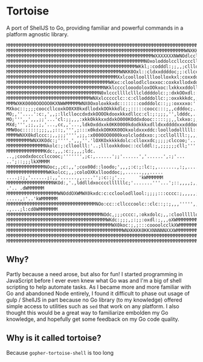 # Tortoise

A port of ShellJS to Go, providing familiar and powerful commands in a platform agnostic library.

```
MMMMMMMMMMMMMMMMMMMMMMMMMMMMMMMMMMMMMMMMMMMMMMMMMMMMMMMMMMMMMMMMMMMMMMMMMMMMMMMMMMMMMMMMMMMMMMMMMMMMMMMMMMMMMMMMMMMMM
MMMMMMMMMMMMMMMMMMMMMMMMMMMMMMMMMMMMMMMMMMMMMMMMMMMMMMMMMMMMMMMMMMWNXKKKXXNWMMMMMMMMMMMMMMMMMMMMMMMMMMMMMMMMMMMMMMMMM
MMMMMMMMMMMMMMMMMMMMMMMMMMMMMMMMMMMMMMMMMMMMMMMMMMMMMMWXXXXXXXNWNOdlcclc:cllodk0K0O0KNWMMMMMMMMMMMMMMMMMMMMMMMMMMMMMM
MMMMMMMMMMMMMMMMMMMMMMMMMMMMMMMMMMMMMMMMMMMMMMMMMMMNOxoloddolccllccccllc:;::;,',:clcccdOXWMMMMMMMMMMMMMMMMMMMMMMMMMMM
MMMMMMMMMMMMMMMMMMMMMMMMMMMMMMMMMMMMMMMMMMMMMMMMWKkl;:codddl:;;,,;cllloooooodo:,;::;;:::ldOXWMMMMMMMMMMMMMMMMMMMMMMMM
MMMMMMMMMMMMMMMMMMMMMMMMMMMMMMMMMMMMMMMMMMWNKK0Oxl::cldxxddddoc;;:cllcc::clodxdlcc:;,',;cccox0NWMMMMMMMMMMMMMMMMMMMMM
MMMMMMMMMMMMMMMMMMMMMMMMMMMMMMMMMMMMMMMMMXxlcoolloolllloolloxkxl:coxxdol;',:oxxxdoc;'..'.':cllodkOXWMMMMMMMMMMMMMMMMM
MMMMMMMMMMMMMMMMMMMMMMMMMMMMMMMMMMMMMMWKxc:cloolodlcloxxoc:coxkxllodxdddc,'':oxxxdl;...;'..,colc;,;oKWMMMMMMMMMMMMMMM
MMMMMMMMMMMMMMMMMMMMMMMMMMMMMMMMMMMMNKklcccclooodoloxOOkxoc:lxkkxxddolloc,..'codddl;,..',..':lol:,',:kNMMMMMMMMMMMMMM
MMMMMMMMMMMMMMMMMMMMMMMMMMMMMMMMMMN0xlcccllllclllclddddolc:;:dxkOOxdl::c:;'..;loddo:,'..,;'.,clol:,,::oKWMMMMMMMMMMMM
MMMMMMMMMMMMMMMMMMMMMMMMMMMMMMMWNXxlccccclc::c:cllodddollc:;:oxxkkkdc,;:;;,..':ooooc,'...''..,cllc;',::cxXMMMMMMMMMMM
MMMWXKK0000OOOOO0KXNWWMMMMMWNX0Oxoloxkkxdc:::::::codddolc::;;:oxxxxo:'',,,'...,cllll;'....'...,cllc,',::;lONMMMMMMMMM
MXkoc::;;;;cooccllcoxkO0XX0kxdllodxkOOkkkdlc;;:::::coocc:::;,,cdddoc;..........,clll:'.........,:llc,.,;;,;dNMMMMMMMM
MO;,''....':c:,',,;:llclloccdxdxkOOOOkdooxkkxdllcc:cl:;:;;;,'',ldddc,...........,llll;.........':ool;;:c:;:lxXWMMMMMM
MO;''',,',,,;;'...'cl:;;,,,:xkkOkkkxxddxkO000KOddxdooc:::::;;,,lxkxo:;,,'.....'':oool::::::cc;;:clol:;:lolccld0WMMMMM
MXd;''',;;,,;,'...,cc,,'...,ldkOxddxxk0KK0000kdodkkkxdlldxxddddxxxdddoooollcclooooll:,;:cllll;,,,,:c:,';clolcldONMMMM
MMW0oc::::::;;;,,;::;,''',;:::x0kdxkO0KKK00Okxoldxxxddc:loollodolllll:::ccc:;;::;:::,..,;::cc,..''';c;''';collodx0XNW
MMMMWNXX0kdlccc:;,,;;;'''',;;,:x0000OO0000kxolcloddxxo:;:ccllollll:;,,,,;::;..',,;;;'...,;;:c;....'';c,...';,:ldxxxOX
MMMMMMMMMWNXXKOdc:;''''.',,,''.'lOXKOxkkkkdolc:clloxxdc;;;;;clccoo;'..'',;:;...''',;,....',;:;......',;;,'....':lx0NW
MMMMMMMMMMMMMMNkolc:;:clloolll:'..;llloxkkdooc::cclddl:;,;;;;;;cll;'''''',::,.....',;......';;,........;::;,...'oXMMM
MMMMMMMMMMMMMMKdc:,,,:c:;,,,;ldc. ..,;coodxdoccclccooc;''''''',;c:,......';;'......','......',:;'... ..';::;;;lkXMMMM
MMMMMMMMMMMMMMNOoc;,;c:,,';cox00d::loodo;',,,;:c:;:lc:;,.......,:;,.......,;'.......',.......';;,''''....'.,lkNMMMMMM
MMMMMMMMMMMMMMMWKkolcc;,,;coloOXKxllooddoc;,......,,,..... ....;:;,'......;:,,'......,,....'';:c::;'...     'kWMMMMMM
MMMMMMMMMMMMMMMMMNKOd:,'.,lddlldxoccccllllllc;'.......'''...';::,,,,;,,,:::;,,''''';:cccclcc;'....     .'.. .dWMMMMMM
MMMMMMMMMMMMMMMMMMMWNOddOXWMWX0kxdc:c:ccloolodllool:;;;;:::cccc:;,,,,,;:ccc:;;;;;;;:c:;;,'..';c;. .....,:'..'kWMMMMMM
MMMMMMMMMMMMMMMMMMMMMMMMMMMMMMMMMNOo:cc::cllcccoolc::clc::;:;,,,''''',,,'''''''''''..',:ldk0XWM0' .,...;l:cd0WMMMMMMM
MMMMMMMMMMMMMMMMMMMMMMMMMMMMMMMMMMMNOdc,;;;cccc:,:okxdolc;,,:cloolllllooooddddddxxxkOKXWMMMMMMMNx,,cx000KXWMMMMMMMMMM
MMMMMMMMMMMMMMMMMMMMMMMMMMMMMMMMMMMMMWKdc:;;;,;:;;:oxdl:;,,,oXWMMMMMMMMMMMMMMMMMMMMMMMMMMMMMMMMMMN00NMMMMMMMMMMMMMMMM
MMMMMMMMMMMMMMMMMMMMMMMMMMMMMMMMMMMMMMMWX0koc:;,;:::coooolcclkXWMMMMMMMMMMMMMMMMMMMMMMMMMMMMMMMMMMMMMMMMMMMMMMMMMMMMM
MMMMMMMMMMMMMMMMMMMMMMMMMMMMMMMMMMMMMMMMMMMWNXKKKK0KKXNNNNNXXXWMMMMMMMMMMMMMMMMMMMMMMMMMMMMMMMMMMMMMMMMMMMMMMMMMMMMMM
MMMMMMMMMMMMMMMMMMMMMMMMMMMMMMMMMMMMMMMMMMMMMMMMMMMMMMMMMMMMMMMMMMMMMMMMMMMMMMMMMMMMMMMMMMMMMMMMMMMMMMMMMMMMMMMMMMMMM
MMMMMMMMMMMMMMMMMMMMMMMMMMMMMMMMMMMMMMMMMMMMMMMMMMMMMMMMMMMMMMMMMMMMMMMMMMMMMMMMMMMMMMMMMMMMMMMMMMMMMMMMMMMMMMMMMMMMM
```

## Why?

Partly because a need arose, but also for fun! I started programming in JavaScript before I ever even knew what Go was and I'm a big of shell scripting to help automate tasks. As I became more and more familiar with Go and abandoned Node entirely, I found it difficult to phase out usage of gulp / ShellJS in part because no Go library (to my knowledge) offered simple access to utilities such as `sed` that work on any platform. I also thought this would be a great way to familiarize embolden my Go knowledge, and hopefully get some feedback on my Go code quality.

## Why is it called tortoise?

Because `gopher-tortoise-shell` is too long
